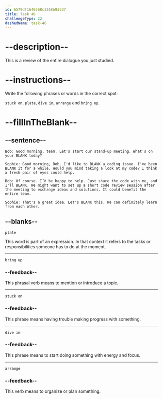 ```yaml
---
id: 6579df1646568c3268b93637
title: Task 46
challengeType: 22
dashedName: task-46
---
```


<!-- REVIEW -->

# --description--

This is a review of the entire dialogue you just studied.

# --instructions--

Write the following phrases or words in the correct spot:

`stuck on`, `plate`, `dive in`, `arrange` and `bring up`.

# --fillInTheBlank--

## --sentence--

`Bob: Good morning, team. Let's start our stand-up meeting. What's on your BLANK today?` 

`Sophie: Good morning, Bob. I'd like to BLANK a coding issue. I've been BLANK it for a while. Would you mind taking a look at my code? I think a fresh pair of eyes could help.`  

`Bob: Of course. I’d be happy to help. Just share the code with me, and I'll BLANK. We might want to set up a short code review session after the meeting to exchange ideas and solutions. It could benefit the entire team.` 

`Sophie: That's a great idea. Let's BLANK this. We can definitely learn from each other.`

## --blanks--

`plate`

This word is part of an expression. In that context it refers to the tasks or responsibilities someone has to do at the moment.

---

`bring up`

### --feedback--

This phrasal verb means to mention or introduce a topic.

---

`stuck on`

### --feedback--

This phrase means having trouble making progress with something.

---

`dive in`

### --feedback--

This phrase means to start doing something with energy and focus.

---

`arrange`

### --feedback--

This verb means to organize or plan something.
